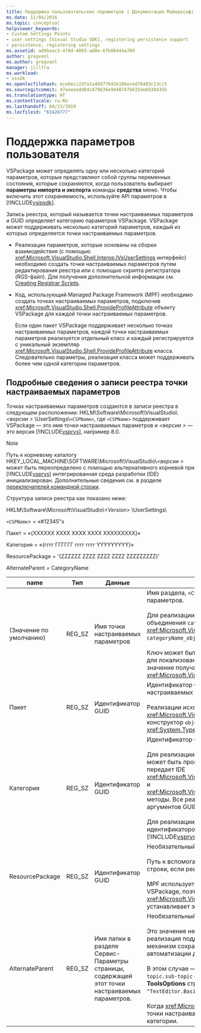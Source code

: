```yaml
---
title: Поддержка пользовательских параметров | Документация Майкрософт
ms.date: 11/04/2016
ms.topic: conceptual
helpviewer_keywords:
- Custom Settings Points
- user settings [Visual Studio SDK], registering persistence support
- persistence, registering settings
ms.assetid: ad9beac3-4f8d-4093-ad0e-6fb00444a709
author: gregvanl
ms.author: gregvanl
manager: jillfra
ms.workload:
- vssdk
ms.openlocfilehash: ece6ecc2d7a1a49d77643e18beced76403c13cc5
ms.sourcegitcommit: 47eeeeadd84c879636e9d48747b615de69384356
ms.translationtype: HT
ms.contentlocale: ru-RU
ms.lasthandoff: 04/23/2019
ms.locfileid: "63428777"
---
```

# <a name="support-for-user-settings"></a>Поддержка параметров пользователя
VSPackage может определять одну или несколько категорий параметров, которые представляют собой группы переменных состояния, которые сохраняются, когда пользователь выбирает **параметры импорта и экспорта** команды **средства** меню. Чтобы включить этот сохраняемость, используйте API параметров в [!INCLUDE[vsipsdk](../../extensibility/includes/vsipsdk_md.md)].

 Запись реестра, который называется точки настраиваемых параметров и GUID определяет категорию параметров VSPackage. VSPackage может поддерживать несколько категорий параметров, каждый из которых определяется точки настраиваемых параметров.

- Реализации параметров, которые основаны на сборки взаимодействия (с помощью <xref:Microsoft.VisualStudio.Shell.Interop.IVsUserSettings> интерфейс) необходимо создать точки настраиваемых параметров путем редактирования реестра или с помощью скрипта регистратора (RGS-файл). Для получения дополнительной информации см. [Creating Registrar Scripts](/cpp/atl/creating-registrar-scripts).

- Код, использующий Managed Package Framework (MPF) необходимо создать точках настраиваемых параметров, подключив <xref:Microsoft.VisualStudio.Shell.ProvideProfileAttribute> объекту VSPackage для каждой точки настраиваемых параметров.

     Если один пакет VSPackage поддерживает несколько точках настраиваемых параметров, каждой точки настраиваемых параметров реализуется отдельный класс и каждый регистрируется с уникальный экземпляр <xref:Microsoft.VisualStudio.Shell.ProvideProfileAttribute> класса. Следовательно параметры, реализация класса может поддерживать более чем одной категории параметров.

## <a name="custom-settings-point-registry-entry-details"></a>Подробные сведения о записи реестра точки настраиваемых параметров
 Точках настраиваемых параметров создаются в записи реестра в следующем расположении: HKLM\Software\Microsoft\VisualStudio\\*\<версии >* \UserSettings\\`<CSPName>`, где `<CSPName>` поддерживает VSPackage — это имя точки настраиваемых параметров и  *\<версии >* — это версия [!INCLUDE[vsprvs](../../code-quality/includes/vsprvs_md.md)], например 8.0.

> [!NOTE]
> Путь к корневому каталогу HKEY_LOCAL_MACHINE\SOFTWARE\Microsoft\VisualStudio\\*\<версии >* может быть переопределено с помощью альтернативного корневой при [!INCLUDE[vsprvs](../../code-quality/includes/vsprvs_md.md)] интегрированная среда разработки (IDE) инициализирован. Дополнительные сведения см. в разделе [переключателей командной строки](../../extensibility/command-line-switches-visual-studio-sdk.md).

 Структура записи реестра как показано ниже:

 HKLM\Software\Microsoft\VisualStudio\\*\<Version>* \UserSettings\

 `<CSPName`> = «#12345"s

 Пакет = «{XXXXXX XXXX XXXX XXXX XXXXXXXXX}»

 Категория = «{гггг ГГГГГГ гггг гггг YYYYYYYYY}»

 ResourcePackage = '{ZZZZZZ ZZZZ ZZZZ ZZZZ ZZZZZZZZZ}'

 AlternateParent = CategoryName

| name | Тип | Данные | Описание |
|-----------------|--------| - | - |
| (Значение по умолчанию) | REG_SZ | Имя точки настраиваемых параметров | Имя раздела, `<CSPName`>, нелокализованное имя точки настраиваемых параметров.<br /><br /> Для реализации в зависимости от MPF, его название получается путем объединения `categoryName` и `objectName` аргументы <xref:Microsoft.VisualStudio.Shell.ProvideProfileAttribute> конструктор в `categoryName_objectName`.<br /><br /> Ключ может быть пустым или может содержать идентификатор ссылки для локализованной строки в вспомогательной библиотеке DLL. Это значение получается из `objectNameResourceID` аргумент <xref:Microsoft.VisualStudio.Shell.ProvideProfileAttribute> конструктор. |
| Пакет | REG_SZ | Идентификатор GUID | Идентификатор GUID VSPackage, который реализует точки настраиваемых параметров.<br /><br /> Реализации исходя из с помощью MPF <xref:Microsoft.VisualStudio.Shell.ProvideProfileAttribute> , используйте конструктор `objectType` аргументу, содержащему VSPackage <xref:System.Type> и отражение для получения этого значения. |
| Категория | REG_SZ | Идентификатор GUID | Идентификатор GUID, определяющий категорию параметров.<br /><br /> Для реализации в зависимости от сборок взаимодействия, это значение может быть произвольно выбранным GUID, который [!INCLUDE[vsprvs](../../code-quality/includes/vsprvs_md.md)] передает IDE <xref:Microsoft.VisualStudio.Shell.Interop.IVsUserSettings.ExportSettings%2A> и <xref:Microsoft.VisualStudio.Shell.Interop.IVsUserSettings.ImportSettings%2A> методы. Все реализации этих двух методов следует проверить их аргументов GUID.<br /><br /> Для реализации в зависимости от MPF, полученных этим идентификатором GUID <xref:System.Type> класса, реализующего [!INCLUDE[vsprvs](../../code-quality/includes/vsprvs_md.md)] механизм параметров. |
| ResourcePackage | REG_SZ | Идентификатор GUID | Необязательный параметр.<br /><br /> Путь к вспомогательной DLL которого содержит локализованные строки, если реализации VSPackage не поддерживает их.<br /><br /> MPF использует отражение для получения необходимого ресурса VSPackage, поэтому <xref:Microsoft.VisualStudio.Shell.ProvideProfileAttribute> класса не устанавливает этот аргумент. |
| AlternateParent | REG_SZ | Имя папки в разделе Сервис-Параметры страницы, содержащей этот точки настраиваемых параметров. | Необязательный параметр.<br /><br /> Это значение необходимо задать только в том случае, если параметры реализация поддерживает **Сервис-Параметры** страниц, использующих механизм сохранения в [!INCLUDE[vsipsdk](../../extensibility/includes/vsipsdk_md.md)] вместо механизма в модели автоматизации для сохранения состояния.<br /><br /> В этом случае — значение в ключе AlternateParent `topic` раздел `topic.sub-topic` строку, используемую для определения специального **ToolsOptions** страницы. Например, для **ToolsOptions** страницы `"TextEditor.Basic"` AlternateParent малейший `"TextEditor"`.<br /><br /> Когда <xref:Microsoft.VisualStudio.Shell.ProvideProfileAttribute> создает точки настраиваемых параметров, он совпадает со значением имя категории. |
